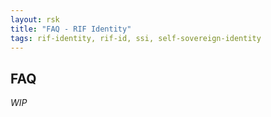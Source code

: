 ```yaml
---
layout: rsk
title: "FAQ - RIF Identity"
tags: rif-identity, rif-id, ssi, self-sovereign-identity
---
```


## FAQ

_WIP_
